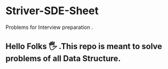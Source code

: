# Striver-SDE-Sheet
Problems for Interview preparation .
## Hello Folks 🖐 .This repo is meant to solve problems of all Data Structure.
